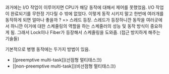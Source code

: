 과거에는 I/O 작업이 이루어지면 CPU가 해당 동작에 대해서 제어를 못했었음.
I/O 작업이 완료되기를 무한정 기다릴 수 밖에 없었다.
이렇게 동작 시키지 말고 한번에 여러개를 동작하게 되면 얼마나 좋을까 ? => 스레드 등장.
스레드가 등장하니깐 동작을 여러곳에서 하니깐 이거에 대한 스케줄링의 역할을 하는 스케줄러의 성능 및 동작 방식이 중요하게 됨.
그래서 Lock이나 Fiber가 등장해서 스케줄링을 도와줌. (접근 방지하게 해주는 기술들)

기본적으로 병행 동작에는 두가지 방법이 있음.
- [[preemptive multi-task]](선점형 멀티태스크)
- [[non-preemptive multi-task]](비선점형 멀티태스크)

